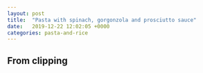 ```yaml
---
layout: post
title:  "Pasta with spinach, gorgonzola and prosciutto sauce"
date:   2019-12-22 12:02:05 +0000
categories: pasta-and-rice
---
```


## From clipping